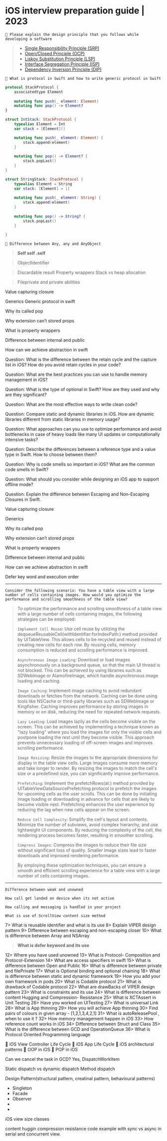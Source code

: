 # iOS interview preparation guide | 2023

<!-- <details>
  <summary>Click to expand</summary>
</details> -->

```
🚀 Please explain the design principle that you follows while developing a software
```

>  - [Single Responsibility Principle (SRP)](https://github.com/bibin-jaimon/2023-ios-interview-prep/blob/development/solid-principles/srp.md)
>  - [Open/Closed Principle (OCP)](https://github.com/bibin-jaimon/2023-ios-interview-prep/blob/development/solid-principles/ocp.md)
>  - [Liskov Substitution Principle (LSP)](https://github.com/bibin-jaimon/2023-ios-interview-prep/blob/development/solid-principles/lsp.md)
>  - [Interface Segregation Principle (ISP)](https://github.com/bibin-jaimon/2023-ios-interview-prep/blob/development/solid-principles/isp.md)
>  - [Dependency Inversion Principle (DIP)](https://dev.to/bibinjaimon/5-solid-dependency-inversion-principle-swift-ios-development-ep2)

```
🚀 What is protocol in Swift and how to write generic protocol in Swift
```


```swift
protocol StackProtocol {
    associatedtype Element
    
    mutating func push(_ element: Element)
    mutating func pop() -> Element?
}

struct IntStack: StackProtocol {
    typealias Element = Int
    var stack = [Element]()

    mutating func push(_ element: Element) {
        stack.append(element)
    }
    
    mutating func pop() -> Element? {
        stack.popLast()
    }
}

struct StringStack: StackProtocol {
    typealias Element = String
    var stack: [Element] = []
    
    mutating func push(_ element: String) {
        stack.append(element)
    }
    
    mutating func pop() -> String? {
        stack.popLast()
    }
    
}
```


```
🚀 Difference between Any, any and AnyObject
```



> **Self self .self**

> ObjectIdentifier

> Discardable result
> Property wrappers
> Stack vs heap allocation

> Fileprivate and private abilities

Value capturing closure

Generics
Generic protocol in swift

Why its called pop

Why extension can’t stored props

What is property wrappers

Difference between internal and public

How can we achieve abstraction in swift

Question: What is the difference between the retain cycle and the capture list in iOS? How do you avoid retain cycles in your code?

Question: What are the best practices you can use to handle memory management in iOS?

Question: What is the type of optional in Swift? How are they used and why are they significant?

Question: What are the most effective ways to write clean code?

Question: Compare static and dynamic libraries in iOS. How are dynamic libraries different from static libraries in memory usage?

Question: What approaches can you use to optimize performance and avoid bottlenecks in case of heavy loads like many UI updates or computationally intensive tasks?

Question: Describe the differences between a reference type and a value type in Swift. How to choose between them?

Question: Why is code smells so important in iOS? What are the common code smells in Swift?

Question: What should you consider while designing an iOS app to support offline mode?

Question: Explain the difference between Escaping and Non-Escaping Closures in Swift.

Value capturing closure

Generics

Why its called pop

Why extension can’t stored props

What is property wrappers

Difference between internal and public

How can we achieve abstraction in swift

Defer key word and execution order

---

```text
Consider the following scenario: You have a table view with a large number of cells containing images. How would you optimize the performance and scrolling smoothness of the table view?
```

> To optimize the performance and scrolling smoothness of a table view with a large number of cells containing images, the following strategies can be employed:
>
> `Implement Cell Reuse`: Use cell reuse by utilizing the dequeueReusableCell(withIdentifier:forIndexPath:) method provided by UITableView. This allows cells to be recycled and reused instead of creating new cells for each row. By reusing cells, memory consumption is reduced and scrolling performance is improved.
>
> `Asynchronous Image Loading`: Download or load images asynchronously on a background queue, so that the main UI thread is not blocked. This can be achieved by using libraries such as SDWebImage or AlamofireImage, which handle asynchronous image loading and caching.
>
> `Image Caching`: Implement image caching to avoid redundant downloads or fetches from the network. Caching can be done using tools like NSCache or third-party libraries such as SDWebImage or Kingfisher. Caching improves performance by storing images in memory or on disk, reducing the need for repeated network requests.
>
> `Lazy Loading`: Load images lazily as the cells become visible on the screen. This can be achieved by implementing a technique known as "lazy loading" where you load the images for only the visible cells and postpone loading the rest until they become visible. This approach prevents unnecessary loading of off-screen images and improves scrolling performance.
>
> `Image Resizing`: Resize the images to the appropriate dimensions for display in the table view cells. Large images consume more memory and take longer to render. By resizing the images to match the cell's size or a predefined size, you can significantly improve performance.
>
> `Prefetching`: Implement the prefetchRows(at:) method provided by UITableViewDataSourcePrefetching protocol to prefetch the images for upcoming cells as the user scrolls. This can be done by initiating image loading or downloading in advance for cells that are likely to become visible next. Prefetching enhances the user experience by reducing the lag when new cells appear on the screen.
>
> `Reduce Cell Complexity`: Simplify the cell's layout and contents. Minimize the number of subviews, avoid complex hierarchy, and use lightweight UI components. By reducing the complexity of the cell, the rendering process becomes faster, resulting in smoother scrolling.
>
> `Compress Images`: Compress the images to reduce their file size without significant loss of quality. Smaller image sizes lead to faster downloads and improved rendering performance.
>
> By employing these optimization techniques, you can ensure a smooth and efficient scrolling experience for a table view with a large number of cells containing images.

---

```
Difference between weak and unowned
```

```
How call get landed on device when its not active
```
```
How calling and messaging is handled in your project
```
```
What is use of ScrollView content size method
```
7> What is reusable identifier and what is its use
8> Explain VIPER design pattern
9> Difference between escaping and non-escaping closer
10> What is difference between Array and NSArray

> **What is defer keyword and its use**

12> Where you have used unowned
13> What is Protocol- Composition and Protocol-Extension
14> What are access specifiers in swift
15> What is difference between Open and Public
16> What is difference between private and filePrivate
17> What is Optional binding and optional chaining
18> What is difference between static and dynamic framework
19> How you add your own framework in pods
20> What is Codable protocol
21> What is drawback of Codable protocol
22> What are drawBacks of VIPER design pattern
23> What is constraints and its use
24> What is difference between content Hugging and Compression- Resistance
25> What is XCTAssert in Unit Testing
26> Have you worked on UITesting
27> What is universal Link
28> What is App thinning
29> How you will achieve App thinning
30> Find pairs of colours in given array - [1,2,1,3,4,2,1]
31> What is autoReleasePool , when to use it ?
32> How memory management happen in iOS
33> How reference count works in iOS
34> Difference between Struct and Class
35> What is the difference between GCD and OperationQueue
36> What is Protocol Oriented Programming language

🍎 iOS View Controller Life Cycle
🍎 iOS App Life Cycle 
🍎 iOS architectural patterns
🍎 OOP in iOS 
🍎 POP in iOS 

Can we cancel the task in GCD? Yes, DispatchWorkItem

Static dispatch vs dynamic dispatch
Method dispatch

Design Pattern(structural pattern, creatinal pattern, behavioural patterns)
- Singleton
- Facade
- Observer
- 
- 

iOS view size classes


content huggin compression resistance
code example with sync vs async in serial and concurrent view.
